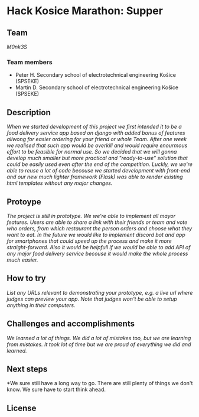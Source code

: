 # Hack Kosice Marathon: Supper

## Team

*M0nk3S*

### Team members
- Peter H. Secondary school of electrotechnical engineering Košice (SPSEKE)
- Martin D. Secondary school of electrotechnical engineering Košice (SPSEKE)

## Description

*When we started development of this project we first intended it to be a food delivery service app based on django with added bonus of features allwong for easier ordering for your friend or whole Team. After one week we realised that such app would be overkill and would require enourmous effort to be feasible for normal use. So we decided that we will gonna develop much smaller but more practical and "ready-to-use" solution that could be easily used even after the end of the competition. Luckly, we we're able to reuse a lot of code becouse we started development with front-end and our new much lighter framework (Flask) was able to render existing html templates without any major changes.*

## Protoype

*The project is still in prototype. We we're able to implement all mayor features. Users are able to share a link with their friends or team and vote who orders, from which restaurant the person orders and choose what they want to eat. In the future we would like to implement discord bot and app for smartphones that could speed up the process and make it more straight-forward. Also it would be helpfull if we would be able to add API of any major food delivery service becouse it would make the whole process much easier.*

## How to try

*List any URLs relevant to demonstrating your prototype, e.g. a live url where judges can preview your app. Note that judges won't be able to setup anything in their computers.*

## Challenges and accomplishments
*We learned a lot of things. We did a lot of mistakes too, but we are learning from mistakes. It took lot of time but we are proud of everything we did and learned.*

## Next steps

*We sure still have a long way to go. There are still plenty of things we don't know. We sure have to start think ahead.

## License
